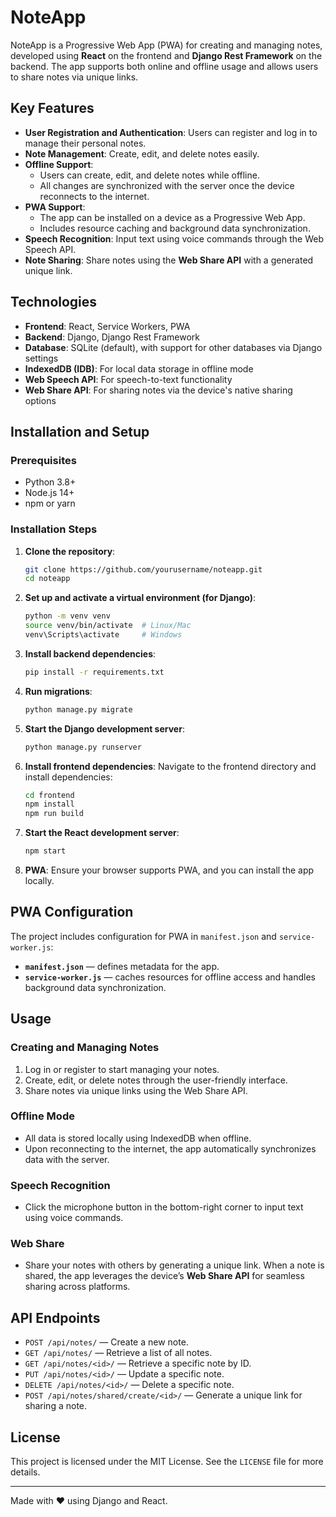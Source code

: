 
# NoteApp

NoteApp is a Progressive Web App (PWA) for creating and managing notes, developed using **React** on the frontend and **Django Rest Framework** on the backend. The app supports both online and offline usage and allows users to share notes via unique links.

## Key Features

- **User Registration and Authentication**: Users can register and log in to manage their personal notes.
- **Note Management**: Create, edit, and delete notes easily.
- **Offline Support**: 
  - Users can create, edit, and delete notes while offline.
  - All changes are synchronized with the server once the device reconnects to the internet.
- **PWA Support**:
  - The app can be installed on a device as a Progressive Web App.
  - Includes resource caching and background data synchronization.
- **Speech Recognition**: Input text using voice commands through the Web Speech API.
- **Note Sharing**: Share notes using the **Web Share API** with a generated unique link.

## Technologies

- **Frontend**: React, Service Workers, PWA
- **Backend**: Django, Django Rest Framework
- **Database**: SQLite (default), with support for other databases via Django settings
- **IndexedDB (IDB)**: For local data storage in offline mode
- **Web Speech API**: For speech-to-text functionality
- **Web Share API**: For sharing notes via the device's native sharing options

## Installation and Setup

### Prerequisites
- Python 3.8+
- Node.js 14+
- npm or yarn

### Installation Steps

1. **Clone the repository**:
   ```bash
   git clone https://github.com/yourusername/noteapp.git
   cd noteapp
   ```

2. **Set up and activate a virtual environment (for Django)**:
   ```bash
   python -m venv venv
   source venv/bin/activate  # Linux/Mac
   venv\Scripts\activate     # Windows
   ```

3. **Install backend dependencies**:
   ```bash
   pip install -r requirements.txt
   ```

4. **Run migrations**:
   ```bash
   python manage.py migrate
   ```

5. **Start the Django development server**:
   ```bash
   python manage.py runserver
   ```

6. **Install frontend dependencies**:
   Navigate to the frontend directory and install dependencies:
   ```bash
   cd frontend
   npm install
   npm run build
   ```

7. **Start the React development server**:
   ```bash
   npm start
   ```

8. **PWA**:
   Ensure your browser supports PWA, and you can install the app locally.

## PWA Configuration

The project includes configuration for PWA in `manifest.json` and `service-worker.js`:
- **`manifest.json`** — defines metadata for the app.
- **`service-worker.js`** — caches resources for offline access and handles background data synchronization.

## Usage

### Creating and Managing Notes
1. Log in or register to start managing your notes.
2. Create, edit, or delete notes through the user-friendly interface.
3. Share notes via unique links using the Web Share API.

### Offline Mode
- All data is stored locally using IndexedDB when offline.
- Upon reconnecting to the internet, the app automatically synchronizes data with the server.

### Speech Recognition
- Click the microphone button in the bottom-right corner to input text using voice commands.

### Web Share
- Share your notes with others by generating a unique link. When a note is shared, the app leverages the device’s **Web Share API** for seamless sharing across platforms.

## API Endpoints

- `POST /api/notes/` — Create a new note.
- `GET /api/notes/` — Retrieve a list of all notes.
- `GET /api/notes/<id>/` — Retrieve a specific note by ID.
- `PUT /api/notes/<id>/` — Update a specific note.
- `DELETE /api/notes/<id>/` — Delete a specific note.
- `POST /api/notes/shared/create/<id>/` — Generate a unique link for sharing a note.


## License

This project is licensed under the MIT License. See the `LICENSE` file for more details.

---

Made with ❤️ using Django and React.